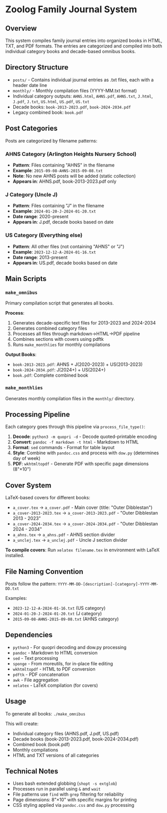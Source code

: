 # Zoolog Family Journal System

## Overview
This system compiles family journal entries into organized books in HTML, TXT, and PDF formats. The entries are categorized and compiled into both individual category books and decade-based omnibus books.

## Directory Structure
- `posts/` - Contains individual journal entries as .txt files, each with a header date line
- `monthly/` - Monthly compilation files (YYYY-MM.txt format)
- Individual category outputs: `AHNS.html`, `AHNS.pdf`, `AHNS.txt`, `J.html`, `J.pdf`, `J.txt`, `US.html`, `US.pdf`, `US.txt`
- Decade books: `book-2013-2023.pdf`, `book-2024-2034.pdf`
- Legacy combined book: `book.pdf`

## Post Categories
Posts are categorized by filename patterns:

### AHNS Category (Arlington Heights Nursery School)
- **Pattern**: Files containing "AHNS" in the filename
- **Example**: `2015-09-08-AHNS-2015-09-08.txt`
- **Note**: No new AHNS posts will be added (static collection)
- **Appears in**: AHNS.pdf, book-2013-2023.pdf only

### J Category (Uncle J)
- **Pattern**: Files containing "J" in the filename
- **Example**: `2024-01-20-J-2024-01-20.txt`
- **Date range**: 2020-present
- **Appears in**: J.pdf, decade books based on date

### US Category (Everything else)
- **Pattern**: All other files (not containing "AHNS" or "J")
- **Example**: `2023-12-12-A-2024-01-16.txt`
- **Date range**: 2013-present
- **Appears in**: US.pdf, decade books based on date

## Main Scripts

### `make_omnibus`
Primary compilation script that generates all books.

**Process**:
1. Generates decade-specific text files for 2013-2023 and 2024-2034
2. Generates combined category files
3. Processes all files through markdown→HTML→PDF pipeline
4. Combines sections with covers using pdftk
5. Runs `make_monthlies` for monthly compilations

**Output Books**:
- `book-2013-2023.pdf`: AHNS + J(2020-2023) + US(2013-2023)
- `book-2024-2034.pdf`: J(2024+) + US(2024+)
- `book.pdf`: Complete combined book

### `make_monthlies`
Generates monthly compilation files in the `monthly/` directory.

## Processing Pipeline
Each category goes through this pipeline via `process_file_type()`:

1. **Decode**: `python3 -m quopri -d` - Decode quoted-printable encoding
2. **Convert**: `pandoc -f markdown -t html` - Markdown to HTML
3. **Format**: `sed` commands - Format for table layout
4. **Style**: Combine with `pandoc.css` and process with `dow.py` (determines day of week)
5. **PDF**: `wkhtmltopdf` - Generate PDF with specific page dimensions (8"×10")

## Cover System
LaTeX-based covers for different books:

- `a_cover.tex` → `a_cover.pdf` - Main cover (title: "Outer Dibblestan")
- `a_cover-2013-2023.tex` → `a_cover-2013-2023.pdf` - "Outer Dibblestan 2013 - 2023"  
- `a_cover-2024-2034.tex` → `a_cover-2024-2034.pdf` - "Outer Dibblestan 2024 - 2034"
- `a_ahns.tex` → `a_ahns.pdf` - AHNS section divider
- `a_unclej.tex` → `a_unclej.pdf` - Uncle J section divider

**To compile covers**: Run `xelatex filename.tex` in environment with LaTeX installed.

## File Naming Convention
Posts follow the pattern: `YYYY-MM-DD-[description]-[category]-YYYY-MM-DD.txt`

Examples:
- `2023-12-12-A-2024-01-16.txt` (US category)
- `2024-01-20-J-2024-01-20.txt` (J category)  
- `2015-09-08-AHNS-2015-09-08.txt` (AHNS category)

## Dependencies
- `python3` - For quopri decoding and dow.py processing
- `pandoc` - Markdown to HTML conversion
- `sed` - Text processing  
- `sponge` - From moreutils, for in-place file editing
- `wkhtmltopdf` - HTML to PDF conversion
- `pdftk` - PDF concatenation
- `awk` - File aggregation
- `xelatex` - LaTeX compilation (for covers)

## Usage
To generate all books: `./make_omnibus`

This will create:
- Individual category files (AHNS.pdf, J.pdf, US.pdf)
- Decade books (book-2013-2023.pdf, book-2024-2034.pdf) 
- Combined book (book.pdf)
- Monthly compilations
- HTML and TXT versions of all categories

## Technical Notes
- Uses bash extended globbing (`shopt -s extglob`)
- Processes run in parallel using `&` and `wait`
- File patterns use `find` with `grep` filtering for reliability
- Page dimensions: 8"×10" with specific margins for printing
- CSS styling applied via `pandoc.css` and `dow.py` processing